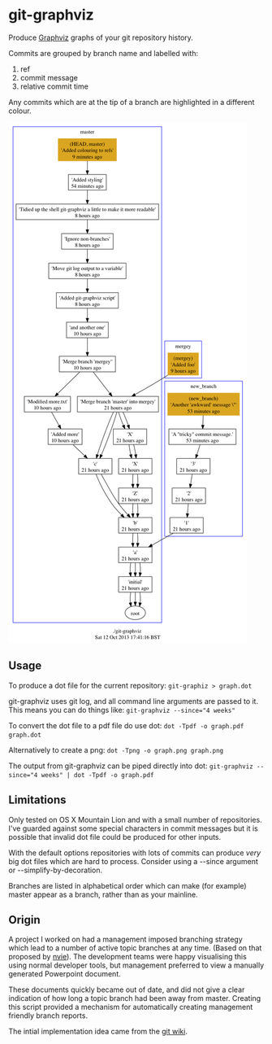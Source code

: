 git-graphviz
============

Produce [Graphviz][1] graphs of your git repository history.

Commits are grouped by branch name and labelled with:
1) ref
2) commit message
3) relative commit time

Any commits which are at the tip of a branch are highlighted in a different colour.

![example image](./example.png "example graph")

Usage
-----
To produce a dot file for the current repository:
`git-graphiz > graph.dot`

git-graphviz uses git log, and all command line arguments are passed to it. This means you can do things like:
`git-graphviz --since="4 weeks"` 

To convert the dot file to a pdf file do use dot:
`dot -Tpdf -o graph.pdf graph.dot`

Alternatively to create a png:
`dot -Tpng -o graph.png graph.png`

The output from git-graphviz can be piped directly into dot:
`git-graphviz --since="4 weeks" | dot -Tpdf -o graph.pdf`

Limitations
-----------
Only tested on OS X Mountain Lion and with a small number of repositories. I've guarded against some
special characters in commit messages but it is possible that invalid dot file could be produced for other inputs.

With the default options repositories with lots of commits can
produce *very* big dot files which are hard to process. Consider using
a --since argument or --simplify-by-decoration.

Branches are listed in alphabetical order which can make (for example) master appear as a branch, rather than as your mainline.

Origin
------
A project I worked on had a management imposed branching strategy which
lead to a number of active topic branches at any time. (Based on that proposed by [nvie][2]). 
The development teams were happy visualising this using normal developer tools,
but management preferred to view a manually generated Powerpoint document.

These documents quickly became out of date, and did not give a clear indication
of how long a topic branch had been away from master. Creating this script
provided a mechanism for automatically creating management friendly branch reports. 

The intial implementation idea came from the [git wiki][3].


[1]: http://www.graphviz.org "Graphviz"
[2]: http://nvie.com/posts/a-successful-git-branching-model/ "nvie.com"
[3]: https://git.wiki.kernel.org/index.php/Aliases#Use_graphviz_for_display "Git Wiki"

